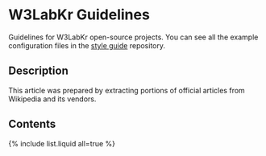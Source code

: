 # W3LabKr Guidelines

Guidelines for W3LabKr open-source projects. You can see all the example configuration files in the [style guide](https://github.com/w3labkr/styleguide) repository.

## Description

This article was prepared by extracting portions of official articles from Wikipedia and its vendors.

## Contents

{% include list.liquid all=true %}

